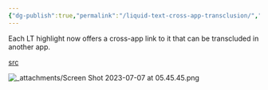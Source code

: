 ```yaml
---
{"dg-publish":true,"permalink":"/liquid-text-cross-app-transclusion/","noteIcon":"2"}
---
```


Each LT highlight now offers a cross-app link to it that can be transcluded in another app.

[src](https://twitter.com/LiquidTextCorp/status/1501368923899449348)

![_attachments/Screen Shot 2023-07-07 at 05.45.45.png](/img/user/_attachments/Screen%20Shot%202023-07-07%20at%2005.45.45.png)